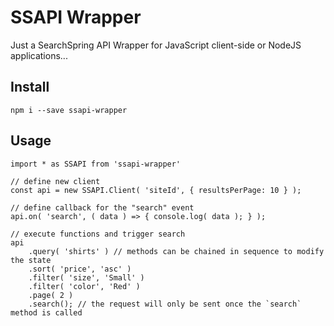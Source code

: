 # SSAPI Wrapper

Just a SearchSpring API Wrapper for JavaScript client-side or NodeJS applications...

## Install

```
npm i --save ssapi-wrapper
```

## Usage

```
import * as SSAPI from 'ssapi-wrapper'

// define new client
const api = new SSAPI.Client( 'siteId', { resultsPerPage: 10 } );

// define callback for the "search" event
api.on( 'search', ( data ) => { console.log( data ); } );

// execute functions and trigger search
api
    .query( 'shirts' ) // methods can be chained in sequence to modify the state
    .sort( 'price', 'asc' )
    .filter( 'size', 'Small' )
    .filter( 'color', 'Red' )
    .page( 2 )
    .search(); // the request will only be sent once the `search` method is called
```